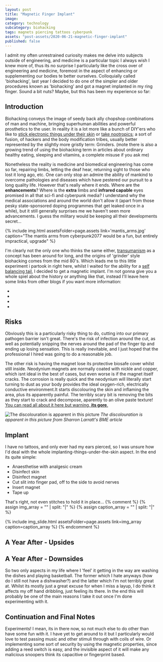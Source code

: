 ```yaml
---
layout: post
title: "Magnetic Finger Implant"
image:
category: technology
subcategory: biohacking
tags: magnets piercing tattoos cyberpunk
assets: "post-assets/2020-06-21-magnetic-finger-implant"
published: false
---
```


I admit my often unrestrained curiosity makes me delve into subjects outside of engineering, and medicine is a particular topic I always wish I knew more of, thus its no surprise I particularly like the cross over of engineering and medicine, foremost in the aspect of enhancing or supplementing our bodies te better ourselves. Colloquially called 'biohacking', last year I decided to do one of the simpler and older procedures known as 'biohacking' and got a magnet implanted in my ring finger. Sound a bit nuts? Maybe, but this has been my experience so far:


## Introduction
Biohacking conveys the image of seedy back ally chopshop combinations of man and machine, bringing superhuman abilities and powerful prosthetics to the user. In reality it is a lot more like a bunch of DIY'ers who like to [stick electronic things under their skin](https://hackaday.com/2019/08/29/pegleg-raspberry-pi-implanted-below-the-skin-not-coming-to-a-store-near-you/) or [take nootropics](https://neurohacker.com/biohacking-nootropics-for-better-brain-function); a sort of fusion, of hackers and the body modification tribes, usually better represented by the slightly more gristly term: Grinders. (mote there is also a growing trend of using the biohacking term in articles about ordinary healthy eating, sleeping and vitamins, a complete misuse if you ask me)

Nonetheless the reality is medicine and biomedical engineering has come so far, repairing limbs, letting the deaf hear, returning sight to those who lost it long ago, etc. One can only stop an admire the ability of mankind to overcome pathologies and diseases which have pestered our pursuit to a long quality life. However that's really where it ends. Where are the **enhancements**? Where is the **extra** limbs and **infrared capable** eyes promised in all that sci-fi and cyberpunk media? I understand why the medical associations and  around the world don't allow it (apart from those pesky state-sponsored doping programmes that get leaked once in a while), but it still generally surprises me we haven't seen more advancements. I guess the military would be keeping all their developments secret...

{% include img.html assetsFolder=page.assets link='mantis_arms.jpg' caption="The mantis arms from cyberpunk2077 would be a fun, but entirely impractical, upgrade" %}

I'm clearly not the only one who thinks the same either, [transumanism](https://en.wikipedia.org/wiki/Transhumanism) as a concept has been around for long, and the origins of 'grinder' style biohacking comes from the mid 80's. Which leads me to this little experiment i partook in right here, whilst I waited for the ability for a [self balancing tail](https://futurism.com/the-byte/robot-tail-balance), I decided to get a magnetic implant. I'm not gonna give you a whole spiel about the history or anything like that, instead I'll leave here some links from other blogs if you want more information:

- []()
- []()
- []()
- []()


## Risks

Obviously this is a particularly risky thing to do, cutting into our primary pathogen barrier isn't great. There's the risk of infection around the cut, as well as potentially snipping the nerves around the pad of the finger tip and ending up losing sensation. This is really inevitable, and I just hoped that the professional I hired was going to do a reasonable job.

The other risk is having the magnet lose its protective biosafe cover whilst still inside. Neodynium magnets are normally coated with nickle and copper, which isnt ideal in the best of cases, but even worse is if the magnet itself cracks. The corrosion is really quick and the neodynium will literally start turning to dust as your body provides the ideal oxygen-rich, electrically conductive environment.It starts discolouring the skin and inflaming the area, plus its apparently painful. The terribly scary bit is removing the bits as they start to crack and decompose, aparently to an olive paste texture! [You can read all about it here but warning, **its gore**.](http://www.zentastic.com/blog/2006/11/20/magnetic-implant-removal-part-ii/)

![The discolouration is apparent in this picture](https://news.bme.com/wp-content/uploads/2006/01/problem.jpg)
*The discolouration is apparent in this picture from Sharron Larratt's BME article*



## Implant

I have no tattoos, and only ever had my ears pierced, so I was unsure how I'd deal with the whole implanting-things-under-the-skin aspect. In the end its quite simple:
- Anaesthetise with analgesic cream
- Disinfect skin
- Disinfect magnet
- Cut slit into finger pad, off to the side to avoid nerves
- Insert magnet
- Tape up

That's right, not even stitches to hold it in place...
{% comment %}
{% assign img_array = "" | split: "|" %}
{% assign caption_array = "" | split: "|" %}


{% include img_slide.html assetsFolder=page.assets link=img_array caption=caption_array %}
{% endcomment %}

## A Year After - Upsides

## A Year After - Downsides

So two only aspects in my life where I 'feel' it getting in the way are washing the dishes and playing basketball. The former which I hate anyways (how do I still not have a dishwasher?) and the latter which I'm not terribly great at. Whilst its mostly just a great excuse for when I miss a layup, I do think it affects my off hand dribbling, just feeling its there. In the end this will probably be one of the main reasons I take it out once I'm done experimenting with it.

## Continuation and Final Notes

Experiments! I mean, its in there now, so not much else to do other than have some fun with it. I have yet to get around to it but I particularly would love to test passing music and other stimuli through with coils of wire. Or implementing some sort of security by using the magnetic properties, since adding a reed switch is easy, and the invisible aspect of it will make any malicious snoopers think its capacitive or fingerprint based.
